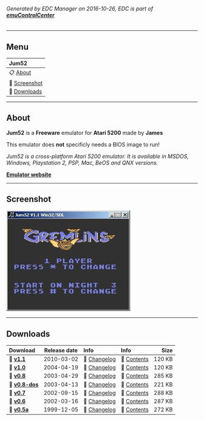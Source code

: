 ###### Generated by EDC Manager on 2016-10-26, EDC is part of [**emuControlCenter**](https://github.com/PhoenixInteractiveNL/emuControlCenter/wiki)
***
## Menu
| **Jum52** |
|:---------|
| :clipboard: [About](#about) |
| :sunrise: [Screenshot](#screenshot) |
| :floppy_disk: [Downloads](#downloads) |
***
## About
**Jum52** is a **Freeware** emulator for **Atari 5200** made by **James**

This emulator does **not** specificly needs a BIOS image to run!

_Jum52 is a cross-platform Atari 5200 emulator. It is available in MSDOS, Windows, Playstation 2, PSP, Mac, BeOS and QNX versions._

[**Emulator website**](http://jum.pdroms.de/emulators/emu5200.html)
***
## Screenshot
![](https://raw.githubusercontent.com/PhoenixInteractiveNL/edc-masterhook/master/downloadhooks/jum52/jum52_screen.jpg)
***
## Downloads
| Download | Release date  | Info       | Info       | Size       |
|:---------|:-------------:|:-----------|:-----------|-----------:|
| :floppy_disk: [**v1.1**](https://github.com/PhoenixInteractiveNL/edc-repo0001/raw/master/jum52/1.1.7z) | 2010-03-02 | :page_facing_up: [Changelog](https://github.com/PhoenixInteractiveNL/edc-repo0001/blob/master/jum52/1.1_changelog.txt) | :mag_right: [Contents](https://github.com/PhoenixInteractiveNL/edc-repo0001/blob/master/jum52/1.1_contents.txt) | 120 KB |
| :floppy_disk: [**v1.0**](https://github.com/PhoenixInteractiveNL/edc-repo0001/raw/master/jum52/1.0.7z) | 2004-04-19 | :page_facing_up: [Changelog](https://github.com/PhoenixInteractiveNL/edc-repo0001/blob/master/jum52/1.0_changelog.txt) | :mag_right: [Contents](https://github.com/PhoenixInteractiveNL/edc-repo0001/blob/master/jum52/1.0_contents.txt) | 120 KB |
| :floppy_disk: [**v0.8**](https://github.com/PhoenixInteractiveNL/edc-repo0001/raw/master/jum52/0.8.7z) | 2003-04-29 | :page_facing_up: [Changelog](https://github.com/PhoenixInteractiveNL/edc-repo0001/blob/master/jum52/0.8_changelog.txt) | :mag_right: [Contents](https://github.com/PhoenixInteractiveNL/edc-repo0001/blob/master/jum52/0.8_contents.txt) | 285 KB |
| :floppy_disk: [**v0.8-dos**](https://github.com/PhoenixInteractiveNL/edc-repo0001/raw/master/jum52/0.8-dos.7z) | 2003-04-13 | :page_facing_up: [Changelog](https://github.com/PhoenixInteractiveNL/edc-repo0001/blob/master/jum52/0.8-dos_changelog.txt) | :mag_right: [Contents](https://github.com/PhoenixInteractiveNL/edc-repo0001/blob/master/jum52/0.8-dos_contents.txt) | 221 KB |
| :floppy_disk: [**v0.7**](https://github.com/PhoenixInteractiveNL/edc-repo0001/raw/master/jum52/0.7.7z) | 2002-09-15 | :page_facing_up: [Changelog](https://github.com/PhoenixInteractiveNL/edc-repo0001/blob/master/jum52/0.7_changelog.txt) | :mag_right: [Contents](https://github.com/PhoenixInteractiveNL/edc-repo0001/blob/master/jum52/0.7_contents.txt) | 288 KB |
| :floppy_disk: [**v0.6**](https://github.com/PhoenixInteractiveNL/edc-repo0001/raw/master/jum52/0.6.7z) | 2002-03-16 | :page_facing_up: [Changelog](https://github.com/PhoenixInteractiveNL/edc-repo0001/blob/master/jum52/0.6_changelog.txt) | :mag_right: [Contents](https://github.com/PhoenixInteractiveNL/edc-repo0001/blob/master/jum52/0.6_contents.txt) | 287 KB |
| :floppy_disk: [**v0.5a**](https://github.com/PhoenixInteractiveNL/edc-repo0001/raw/master/jum52/0.5a.7z) | 1999-12-05 | :page_facing_up: [Changelog](https://github.com/PhoenixInteractiveNL/edc-repo0001/blob/master/jum52/0.5a_changelog.txt) | :mag_right: [Contents](https://github.com/PhoenixInteractiveNL/edc-repo0001/blob/master/jum52/0.5a_contents.txt) | 272 KB |
